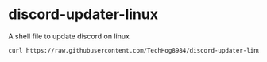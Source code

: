 # discord-updater-linux
A shell file to update discord on linux

```sh
curl https://raw.githubusercontent.com/TechHog8984/discord-updater-linux/main/update_discord.sh | sh
```
